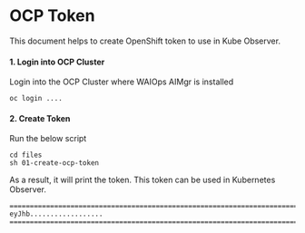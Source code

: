 #  OCP Token

This document helps to create OpenShift token to use in Kube Observer.


#### 1. Login into OCP Cluster

Login into the OCP Cluster where WAIOps AIMgr is installed 
```
oc login ....
```

#### 2. Create Token

Run the below script

```
cd files
sh 01-create-ocp-token
```

As a result, it will print the token. This token can be used in Kubernetes Observer.


```
====================================================================================
eyJhb..................
====================================================================================
```

